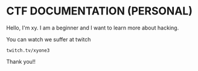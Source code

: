 # CTF DOCUMENTATION (PERSONAL)
Hello, I'm xy. I am a beginner and I want to learn more about hacking.
<br/>

You can watch we suffer at twitch
```
twitch.tv/xyone3
```
Thank you!!